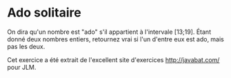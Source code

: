 
# Ado solitaire #
On dira qu'un nombre est "ado" s'il appartient à l'intervale [13;19]. Étant
donné deux nombres entiers, retournez vrai si l'un d'entre eux est ado, mais
pas les deux.

Cet exercice a été extrait de l'excellent site d'exercices
http://javabat.com/ pour JLM.

